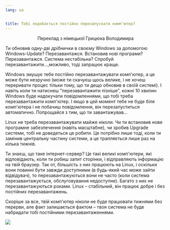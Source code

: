 ```yaml
---
lang: ua


title: Тобі подобається постійно перезапускати комп'ютер?
---
```


<p align="center">Переклад з німецької Грицюка Володимира

Ти обновив одну-дві дрібнички в своєму Windows за допомогою Windows-Update? Перезавантажся. Встановив нові програми? Перезавантажся. Система нестабільна? Спробуй перезавантажити...,можливо, тоді запрацює краще.

Windows змушує тебе постійно перезавантажувати комп'ютер, а це може бути незручно (може ти скачуєш щось велике, і не хочеш переривати процес тільки тому, що ти дещо обновив в своїй системі). І навіть коли ти натиснеш "перезавантажити пізніше", кожні 10 хвилин Windows буде надокучати повідомленнями, що тобі треба перезавантажити комп'ютер. І якщо в цей момент тебе не буде біля комп'ютера і не побачиш повідомлення, він перезапуститься автоматично. Попрощайся з тим, що ти завантажував...

Linux не треба перезавантажувати майже ніколи. Чи ти встановив нове програмне забезпечення (навіть масштабне), чи зробив Upgrade системи, тобі не доведеться це робити. Це потрібно лише тоді, коли ти   замінив центральну частину системи, а це трапляється лише раз на кілька тижнів.

Ти знаєш, що таке інтернет-сервер? Це такі великі комп'ютери, які відповідають, коли ти робиш запит сторінки, і відправляють інформацію на твій браузер. Так от, більшість з них працюють на Linux, і оскільки вони повинні бути завжди доступними (в будь-який час може зайти відвідувач), то перезавантажуються вони не часто (коли система перезавантажується, обслуговування недоступне). Багато з них не перезавантажуються роками. Linux – стабільний, він працює добре і без постійних перезавантажень.

Скоріше за все, твій комп'ютер ніколи не буде працювати тижнями без перерви, але факт залишається фактом – твоя система не буде набридати тобі постійними перезавантаженнями.

<img src="Images/reboot_all_the_time_thumb.png" />




